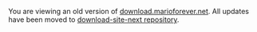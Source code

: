 You are viewing an old version of [download.marioforever.net](https://download.marioforever.net/). All updates have been moved to [download-site-next repository](https://github.com/MarioForeverCommunity/download-site-next).
